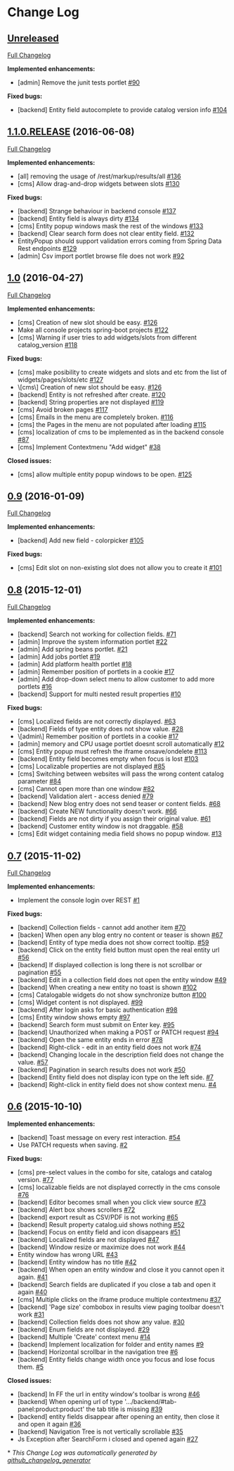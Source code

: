 # Change Log

## [Unreleased](https://github.com/nemesis-software/nemesis-consoles/tree/HEAD)

[Full Changelog](https://github.com/nemesis-software/nemesis-consoles/compare/1.1.0.RELEASE...HEAD)

**Implemented enhancements:**

- \[admin\] Remove the junit tests portlet [\#90](https://github.com/nemesis-software/nemesis-consoles/issues/90)

**Fixed bugs:**

- \[backend\] Entity field autocomplete to provide catalog version info [\#104](https://github.com/nemesis-software/nemesis-consoles/issues/104)

## [1.1.0.RELEASE](https://github.com/nemesis-software/nemesis-consoles/tree/1.1.0.RELEASE) (2016-06-08)
[Full Changelog](https://github.com/nemesis-software/nemesis-consoles/compare/1.0...1.1.0.RELEASE)

**Implemented enhancements:**

- \[all\] removing the  usage of /rest/markup/results/all  [\#136](https://github.com/nemesis-software/nemesis-consoles/issues/136)
- \[cms\] Allow drag-and-drop widgets between slots [\#130](https://github.com/nemesis-software/nemesis-consoles/issues/130)

**Fixed bugs:**

- \[backend\] Strange behaviour in backend console [\#137](https://github.com/nemesis-software/nemesis-consoles/issues/137)
- \[backend\] Entity field is always dirty [\#134](https://github.com/nemesis-software/nemesis-consoles/issues/134)
- \[cms\] Entity popup windows mask the rest of the windows [\#133](https://github.com/nemesis-software/nemesis-consoles/issues/133)
- \[backend\] Clear search form does not clear entity field. [\#132](https://github.com/nemesis-software/nemesis-consoles/issues/132)
- EntityPopup should support validation errors coming from Spring Data Rest endpoints [\#129](https://github.com/nemesis-software/nemesis-consoles/issues/129)
- \[admin\] Csv import portlet browse file does not work [\#92](https://github.com/nemesis-software/nemesis-consoles/issues/92)

## [1.0](https://github.com/nemesis-software/nemesis-consoles/tree/1.0) (2016-04-27)
[Full Changelog](https://github.com/nemesis-software/nemesis-consoles/compare/0.9...1.0)

**Implemented enhancements:**

- \[cms\] Creation of new slot should be easy. [\#126](https://github.com/nemesis-software/nemesis-consoles/issues/126)
- Make all console projects spring-boot projects [\#122](https://github.com/nemesis-software/nemesis-consoles/issues/122)
- \[cms\] Warning if user tries to add widgets/slots from different catalog\_version [\#118](https://github.com/nemesis-software/nemesis-consoles/issues/118)

**Fixed bugs:**

- \[cms\] make posibility to create widgets and slots and etc from the list of widgets/pages/slots/etc [\#127](https://github.com/nemesis-software/nemesis-consoles/issues/127)
- \\[cms\\] Creation of new slot should be easy. [\#126](https://github.com/nemesis-software/nemesis-consoles/issues/126)
- \[backend\] Entity is not refreshed after create. [\#120](https://github.com/nemesis-software/nemesis-consoles/issues/120)
- \[backend\] String properties are not displayed [\#119](https://github.com/nemesis-software/nemesis-consoles/issues/119)
- \[cms\] Avoid broken pages [\#117](https://github.com/nemesis-software/nemesis-consoles/issues/117)
- \[cms\] Emails in the menu are completely broken. [\#116](https://github.com/nemesis-software/nemesis-consoles/issues/116)
- \[cms\] the Pages in the menu are not populated after loading [\#115](https://github.com/nemesis-software/nemesis-consoles/issues/115)
- \[cms\] localization of cms to be implemented as in the backend console [\#87](https://github.com/nemesis-software/nemesis-consoles/issues/87)
- \[cms\] Implement Contextmenu "Add widget" [\#38](https://github.com/nemesis-software/nemesis-consoles/issues/38)

**Closed issues:**

- \[cms\] allow multiple entity popup windows to be open. [\#125](https://github.com/nemesis-software/nemesis-consoles/issues/125)

## [0.9](https://github.com/nemesis-software/nemesis-consoles/tree/0.9) (2016-01-09)
[Full Changelog](https://github.com/nemesis-software/nemesis-consoles/compare/0.8...0.9)

**Implemented enhancements:**

- \[backend\] Add new field - colorpicker [\#105](https://github.com/nemesis-software/nemesis-consoles/issues/105)

**Fixed bugs:**

- \[cms\] Edit slot on non-existing slot does not allow you to create it [\#101](https://github.com/nemesis-software/nemesis-consoles/issues/101)

## [0.8](https://github.com/nemesis-software/nemesis-consoles/tree/0.8) (2015-12-01)
[Full Changelog](https://github.com/nemesis-software/nemesis-consoles/compare/0.7...0.8)

**Implemented enhancements:**

- \[backend\] Search not working for collection fields. [\#71](https://github.com/nemesis-software/nemesis-consoles/issues/71)
- \[admin\] Improve the system information portlet [\#22](https://github.com/nemesis-software/nemesis-consoles/issues/22)
- \[admin\] Add spring beans portlet. [\#21](https://github.com/nemesis-software/nemesis-consoles/issues/21)
- \[admin\] Add jobs portlet [\#19](https://github.com/nemesis-software/nemesis-consoles/issues/19)
- \[admin\] Add platform health portlet [\#18](https://github.com/nemesis-software/nemesis-consoles/issues/18)
- \[admin\] Remember position of portlets in a cookie [\#17](https://github.com/nemesis-software/nemesis-consoles/issues/17)
- \[admin\] Add drop-down select menu to allow customer to add more portlets [\#16](https://github.com/nemesis-software/nemesis-consoles/issues/16)
- \[backend\] Support for multi nested result properties [\#10](https://github.com/nemesis-software/nemesis-consoles/issues/10)

**Fixed bugs:**

- \[cms\] Localized fields are not correctly displayed. [\#63](https://github.com/nemesis-software/nemesis-consoles/issues/63)
- \[backend\] Fields of type entity does not show value. [\#28](https://github.com/nemesis-software/nemesis-consoles/issues/28)
- \\[admin\\] Remember position of portlets in a cookie [\#17](https://github.com/nemesis-software/nemesis-consoles/issues/17)
- \[admin\] memory and CPU usage portlet doesnt scroll automatically [\#12](https://github.com/nemesis-software/nemesis-consoles/issues/12)
- \[cms\] Entity popup must refresh the iframe onsave/ondelete [\#113](https://github.com/nemesis-software/nemesis-consoles/issues/113)
- \[backend\] Entity field becomes empty when focus is lost [\#103](https://github.com/nemesis-software/nemesis-consoles/issues/103)
- \[cms\] Localizable properties are not displayed [\#85](https://github.com/nemesis-software/nemesis-consoles/issues/85)
- \[cms\] Switching between websites will pass the wrong content catalog parameter [\#84](https://github.com/nemesis-software/nemesis-consoles/issues/84)
- \[cms\] Cannot open more than one window [\#82](https://github.com/nemesis-software/nemesis-consoles/issues/82)
- \[backend\] Validation alert - access denied [\#79](https://github.com/nemesis-software/nemesis-consoles/issues/79)
- \[backend\] New blog entry does not send teaser or content fields. [\#68](https://github.com/nemesis-software/nemesis-consoles/issues/68)
- \[backend\] Create NEW functionality doesn't work. [\#66](https://github.com/nemesis-software/nemesis-consoles/issues/66)
- \[backend\] Fields are not dirty if you assign their original value. [\#61](https://github.com/nemesis-software/nemesis-consoles/issues/61)
- \[backend\] Customer entity window is not draggable. [\#58](https://github.com/nemesis-software/nemesis-consoles/issues/58)
- \[cms\] Edit widget containing media field shows no popup window. [\#13](https://github.com/nemesis-software/nemesis-consoles/issues/13)

## [0.7](https://github.com/nemesis-software/nemesis-consoles/tree/0.7) (2015-11-02)
[Full Changelog](https://github.com/nemesis-software/nemesis-consoles/compare/0.6...0.7)

**Implemented enhancements:**

- Implement the console login over REST [\#1](https://github.com/nemesis-software/nemesis-consoles/issues/1)

**Fixed bugs:**

- \[backend\] Collection fields - cannot add another item [\#70](https://github.com/nemesis-software/nemesis-consoles/issues/70)
- \[backen\] When open any blog entry no content or teaser is shown [\#67](https://github.com/nemesis-software/nemesis-consoles/issues/67)
- \[backend\] Entity of type media does not show correct tooltip. [\#59](https://github.com/nemesis-software/nemesis-consoles/issues/59)
- \[backend\] Click on the entity field button must open the real entity url [\#56](https://github.com/nemesis-software/nemesis-consoles/issues/56)
- \[backend\] If displayed collection is long there is not scrollbar or pagination [\#55](https://github.com/nemesis-software/nemesis-consoles/issues/55)
- \[backend\] Edit in a collection field does not open the entity window [\#49](https://github.com/nemesis-software/nemesis-consoles/issues/49)
- \[backend\] When creating a new entity no toast is shown [\#102](https://github.com/nemesis-software/nemesis-consoles/issues/102)
- \[cms\] Catalogable widgets do not show synchronize button [\#100](https://github.com/nemesis-software/nemesis-consoles/issues/100)
- \[cms\] Widget content is not displayed. [\#99](https://github.com/nemesis-software/nemesis-consoles/issues/99)
- \[backend\] After login asks for basic authentication [\#98](https://github.com/nemesis-software/nemesis-consoles/issues/98)
- \[cms\] Entity window shows empty [\#97](https://github.com/nemesis-software/nemesis-consoles/issues/97)
- \[backend\] Search form must submit on Enter key. [\#95](https://github.com/nemesis-software/nemesis-consoles/issues/95)
- \[backend\] Unauthorized when making a POST or PATCH request [\#94](https://github.com/nemesis-software/nemesis-consoles/issues/94)
- \[backend\] Open the same entity ends in error [\#78](https://github.com/nemesis-software/nemesis-consoles/issues/78)
- \[backend\] Right-click - edit in an entity field does not work [\#74](https://github.com/nemesis-software/nemesis-consoles/issues/74)
- \[backend\] Changing locale in the description field does not change the value. [\#57](https://github.com/nemesis-software/nemesis-consoles/issues/57)
- \[backend\] Pagination in search results does not work [\#50](https://github.com/nemesis-software/nemesis-consoles/issues/50)
- \[backend\] Entity field does not display icon type on the left side. [\#7](https://github.com/nemesis-software/nemesis-consoles/issues/7)
- \[backend\] Right-click in entity field does not show context menu. [\#4](https://github.com/nemesis-software/nemesis-consoles/issues/4)

## [0.6](https://github.com/nemesis-software/nemesis-consoles/tree/0.6) (2015-10-10)
**Implemented enhancements:**

- \[backend\] Toast message on every rest interaction. [\#54](https://github.com/nemesis-software/nemesis-consoles/issues/54)
- Use PATCH requests when saving. [\#2](https://github.com/nemesis-software/nemesis-consoles/issues/2)

**Fixed bugs:**

- \[cms\] pre-select values in the combo for site, catalogs and catalog version. [\#77](https://github.com/nemesis-software/nemesis-consoles/issues/77)
- \[cms\] localizable fields are not displayed correctly in the cms console [\#76](https://github.com/nemesis-software/nemesis-consoles/issues/76)
- \[backend\] Editor becomes small when you click view source [\#73](https://github.com/nemesis-software/nemesis-consoles/issues/73)
- \[backend\] Alert box shows scrollers [\#72](https://github.com/nemesis-software/nemesis-consoles/issues/72)
- \[backend\] export result as CSV/PDF is not working [\#65](https://github.com/nemesis-software/nemesis-consoles/issues/65)
- \[backend\] Result property catalog.uid shows nothing [\#52](https://github.com/nemesis-software/nemesis-consoles/issues/52)
- \[backend\] Focus on entity field and icon disappears [\#51](https://github.com/nemesis-software/nemesis-consoles/issues/51)
- \[backend\] Localized fields are not displayed [\#47](https://github.com/nemesis-software/nemesis-consoles/issues/47)
- \[backend\] Window resize or maximize does not work [\#44](https://github.com/nemesis-software/nemesis-consoles/issues/44)
- Entity window has wrong URL [\#43](https://github.com/nemesis-software/nemesis-consoles/issues/43)
- \[backend\] Entity window has no title [\#42](https://github.com/nemesis-software/nemesis-consoles/issues/42)
- \[backend\] When open an entity window and close it you cannot open it again. [\#41](https://github.com/nemesis-software/nemesis-consoles/issues/41)
- \[backend\] Search fields are duplicated if you close a tab and open it again [\#40](https://github.com/nemesis-software/nemesis-consoles/issues/40)
- \[cms\] Multiple clicks on the iframe produce multiple contextmenu [\#37](https://github.com/nemesis-software/nemesis-consoles/issues/37)
- \[backend\] 'Page size' combobox in results view paging toolbar doesn't work [\#31](https://github.com/nemesis-software/nemesis-consoles/issues/31)
- \[backend\] Collection fields does not show any value. [\#30](https://github.com/nemesis-software/nemesis-consoles/issues/30)
- \[backend\] Enum fields are not displayed. [\#29](https://github.com/nemesis-software/nemesis-consoles/issues/29)
- \[backend\] Multiple 'Create' context menu [\#14](https://github.com/nemesis-software/nemesis-consoles/issues/14)
- \[backend\] Implement localization for folder and entity names [\#9](https://github.com/nemesis-software/nemesis-consoles/issues/9)
- \[backend\] Horizontal scrollbar in the navigation tree [\#6](https://github.com/nemesis-software/nemesis-consoles/issues/6)
- \[backend\] Entity fields change width once you focus and lose focus them. [\#5](https://github.com/nemesis-software/nemesis-consoles/issues/5)

**Closed issues:**

- \[backend\] In FF the url in entity window's toolbar is wrong [\#46](https://github.com/nemesis-software/nemesis-consoles/issues/46)
- \[backend\] When opening url of type '.../backend/\#tab-panel:product:product' the tab title is missing [\#39](https://github.com/nemesis-software/nemesis-consoles/issues/39)
- \[backend\] entity fields disappear after opening an entity, then close it and open it again [\#36](https://github.com/nemesis-software/nemesis-consoles/issues/36)
- \[backend\] Navigation Tree is not vertically scrollable [\#35](https://github.com/nemesis-software/nemesis-consoles/issues/35)
- Js Exception after SearchForm i closed and opened again [\#27](https://github.com/nemesis-software/nemesis-consoles/issues/27)



\* *This Change Log was automatically generated by [github_changelog_generator](https://github.com/skywinder/Github-Changelog-Generator)*
